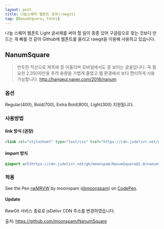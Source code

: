 ```yaml
---
layout: post
title: 나눔스퀘어 웹폰트 공유(rawgit)
tag: [NanumSquare, Fonts]
---
```


나눔 스퀘어 웹폰트 Light 글씨체를 써야 할 일이 종종 있어 구글링으로 찾는 것보다 만드는 게 빠를 것 같아 Github에 웹폰트를 올리고 rawgit을 이용해 사용하고 있습니다.

## NanumSquare

> 반듯한 직선으로 제목에 잘 어울리며 모바일에서도 잘 보이는 글꼴입니다. 꼭 필요한 2,350자만을 추려 용량을 가볍게 줄였고 웹 환경에서 보다 편리하게 사용 가능합니다. <http://hangeul.naver.com/2016/nanum>

### 옵션

Regular(400), Bold(700), Extra Bold(800), Light(300) 지원됩니다.

### 사용방법

#### link 방식 (권장)

``` html
<link rel="stylesheet" type="text/css" href="https://cdn.jsdelivr.net/gh/moonspam/NanumSquare@1.0/nanumsquare.css">
```

#### import 방식

``` css
@import url(https://cdn.jsdelivr.net/gh/moonspam/NanumSquare@1.0/nanumsquare.css);
```

### 적용

<p data-height="350" data-theme-id="dark" data-slug-hash="rwMRVW" data-default-tab="result" data-user="moonspam" data-embed-version="2" data-pen-title="rwMRVW" class="codepen">See the Pen <a href="https://codepen.io/moonspam/pen/rwMRVW/">rwMRVW</a> by moonspam (<a href="https://codepen.io/moonspam">@moonspam</a>) on <a href="https://codepen.io">CodePen</a>.</p>
<script async="async" src="//codepen.io/assets/embed/ei.js"></script>

#### Update

RawGit 서비스 종료로 jsDelivr CDN 주소를 변경하였습니다.

출처: <https://github.com/moonspam/NanumSquare>